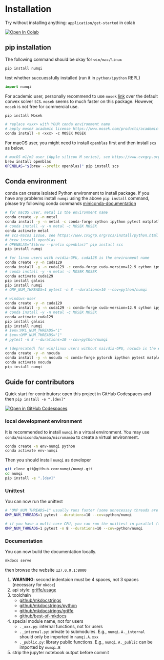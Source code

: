 # Installation

Try without installing anything: `application/get-started` in colab

<a target="_blank" href="https://colab.research.google.com/github/numqi/numqi/blob/main/docs/application/get_started/quantum_state.ipynb">
  <img src="https://colab.research.google.com/assets/colab-badge.svg" alt="Open In Colab"/>
</a>

## pip installation

The following command should be okay for `win/mac/linux`

```bash
pip install numqi
```

test whether succuessfully installed (run it in `python/ipython` REPL)

```Python
import numqi
```

For academic user, personally recommend to use `mosek` [link](https://docs.mosek.com/latest/pythonapi/index.html) over the default convex solver `SCS`. `mosek` seems to much faster on this package. However, `mosek` is not free for commercial use.

```bash
pip install Mosek

# replace <xxx> with YOUR conda environment name
# apply mosek academic license https://www.mosek.com/products/academic-licenses/
conda install -n <xxx> -c MOSEK MOSEK
```

For macOS user, you might need to install `openblas` first and then install `scs` as below.

```bash
# macOS m1/m2 user (Apple silicon M series), see https://www.cvxgrp.org/scs/install/python.html
brew install openblas
OPENBLAS="$(brew --prefix openblas)" pip install scs
```

## Conda environment

conda can create isolated Python environment to install package. If you have any problems install `numqi` using the above `pip install` command, please try following conda commands [miniconda-documentation](https://docs.conda.io/en/latest/miniconda.html)

```bash
# for macOS user, metal is the environment name
conda create -y -n metal
conda install -y -n metal -c conda-forge cython ipython pytest matplotlib h5py pandas pylint jupyterlab pillow scipy tqdm opt_einsum cvxpy scs pytest-xdist pytest-cov seaborn pytorch sympy galois mkdocs ipywidgets mkdocs-material mkdocs-jupyter pymdown-extensions mkdocstrings twine platformdirs
# conda install -y -n metal -c MOSEK MOSEK
conda activate metal
## scs-macos issue, see https://www.cvxgrp.org/scs/install/python.html
# brew install openblas
# OPENBLAS="$(brew --prefix openblas)" pip install scs
pip install numqi

# for linux users with nvidia-GPU, cuda128 is the environment name
conda create -y -n cuda129
conda install -y -n cuda129 -c conda-forge cuda-version=12.9 cython ipython pytest matplotlib h5py pandas pylint jupyterlab pillow scipy tqdm opt_einsum cvxpy scs pytest-xdist pytest-cov "pytorch=*=*cuda129_generic*" sympy mkdocs ipywidgets mkdocs-material mkdocs-jupyter pymdown-extensions mkdocstrings twine platformdirs numba=0.61 numpy=2.2
# conda install -y -n metal -c MOSEK MOSEK
conda activate cuda129
pip install galois
pip install numqi
# OMP_NUM_THREADS=1 pytest -n 8 --durations=10 --cov=python/numqi

# windows-user
conda create -y -n cuda129
conda install -y -n cuda129 -c conda-forge cuda-version=12.9 cython ipython pytest matplotlib h5py pandas pylint jupyterlab pillow scipy=1.16 tqdm opt_einsum cvxpy scs pytest-xdist pytest-cov pytorch sympy mkdocs ipywidgets mkdocs-material mkdocs-jupyter pymdown-extensions mkdocstrings twine platformdirs numba=0.61 numpy=2.2
# conda install -y -n metal -c MOSEK MOSEK
conda activate cuda129
pip install galois
pip install numqi
# $env:MKL_NUM_THREADS="1"
# $env:OMP_NUM_THREADS="1"
# pytest -n 8 --durations=10 --cov=python/numqi

# (deprecated) for win/linux users without naivdia-GPU, nocuda is the environment name
conda create -y -n nocuda
conda install -y -n nocuda -c conda-forge pytorch ipython pytest matplotlib scipy tqdm cvxpy
conda activate nocuda
pip install numqi
```

## Guide for contributors


Quick start for contributors: open this project in GitHub Codespaces and then `pip install -e ".[dev]"`

[![Open in GitHub Codespaces](https://github.com/codespaces/badge.svg)](https://codespaces.new/numqi/numqi)

### local development environment

It is recommended to install `numqi` in a virtual environment.  You may use `conda/miniconda/mamba/micromamba` to create a virtual environment.

```bash
conda create -n env-numqi python
conda activate env-numqi
```

Then you should install `numqi` as developer

```bash
git clone git@github.com:numqi/numqi.git
cd numqi
pip install -e ".[dev]"
```

### Unittest

You can now run the unittest

```bash
# "OMP_NUM_THREADS=1" usually runs faster (some unnecessay threads are disabled)
OMP_NUM_THREADS=1 pytest --durations=10 --cov=python/numqi

# if you have a multi-core CPU, you can run the unittest in parallel (take about 120 seconds on my laptop)
OMP_NUM_THREADS=1 pytest -n 8 --durations=10 --cov=python/numqi
```

### Documentation

You can now build the documentation locally.

```bash
mkdocs serve
```
then browse the website `127.0.0.1:8000`

1. **WARNING**: second indentaion must be 4 spaces, not 3 spaces (necessary for `mkdoc`)
2. api style: [griffe/usage](https://mkdocstrings.github.io/griffe/docstrings/)
3. toolchain
    * [github/mkdocstrings](https://github.com/mkdocstrings/mkdocstrings)
    * [github/mkdocstrings/python](https://github.com/mkdocstrings/python)
    * [github/mkdocstrings/griffe](https://github.com/mkdocstrings/griffe)
    * [github/best-of-mkdocs](https://github.com/mkdocs/best-of-mkdocs)
4. special module name, not for users
   * `._xxx.py`: internal functions, not for users
   * `._internal.py`: private to submodules. E.g., `numqi.A._internal` should only be imported in `numqi.A.xxx`
   * `._public.py`: library public functions. E.g., `numqi.A._public` can be imported by `numqi.B`
5. strip the jupyter notebook output before commit
